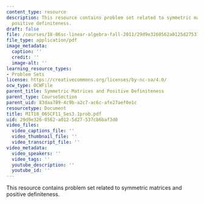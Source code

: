 ```yaml
---
content_type: resource
description: This resource contains problem set related to symmetric matrices and
  positive definiteness.
draft: false
file: /courses/18-06sc-linear-algebra-fall-2011/29d9e3260562a0125d27537cb6baf3d0_MIT18_06SCF11_Ses3.1prob.pdf
file_type: application/pdf
image_metadata:
  caption: ''
  credit: ''
  image-alt: ''
learning_resource_types:
- Problem Sets
license: https://creativecommons.org/licenses/by-nc-sa/4.0/
ocw_type: OCWFile
parent_title: Symmetric Matrices and Positive Definiteness
parent_type: CourseSection
parent_uid: 83daa789-4c9b-a2c7-ac6c-afe27aef0e1c
resourcetype: Document
title: MIT18_06SCF11_Ses3.1prob.pdf
uid: 29d9e326-0562-a012-5d27-537cb6baf3d0
video_files:
  video_captions_file: ''
  video_thumbnail_file: ''
  video_transcript_file: ''
video_metadata:
  video_speakers: ''
  video_tags: ''
  youtube_description: ''
  youtube_id: ''
---
```

This resource contains problem set related to symmetric matrices and positive definiteness.